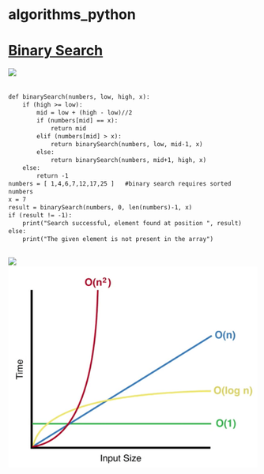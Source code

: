 # algorithms_python
<HTML>
<body>
  <h1><ins>Binary Search</ins></h1>
<img src="https://user-images.githubusercontent.com/95481169/163147137-7258928a-6ffa-4b0d-8a79-e4c4e254fe31.png" />
<pre>
<code>
def binarySearch(numbers, low, high, x):
    if (high >= low):
        mid = low + (high - low)//2
        if (numbers[mid] == x):
            return mid
        elif (numbers[mid] > x):
            return binarySearch(numbers, low, mid-1, x)
        else:
            return binarySearch(numbers, mid+1, high, x)
    else:
        return -1
numbers = [ 1,4,6,7,12,17,25 ]   #binary search requires sorted numbers
x = 7
result = binarySearch(numbers, 0, len(numbers)-1, x)
if (result != -1):
    print("Search successful, element found at position ", result)
else:
    print("The given element is not present in the array")
</code>
</pre>
<img src="https://encrypted-tbn0.gstatic.com/images?q=tbn:ANd9GcQX3rVLSpGIVi5TPpn-0xjIen3a68ZbI03IjTUGXL4Th-ucWeDIuCa8zaj5fQ-jgc03tj4&usqp=CAU" />
<img src="quadratic-time.png" />
</body>
</HTML>
